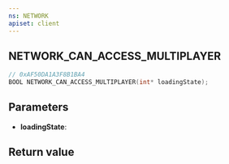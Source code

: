 ```yaml
---
ns: NETWORK
apiset: client
---
```

## NETWORK_CAN_ACCESS_MULTIPLAYER

```c
// 0xAF50DA1A3F8B1BA4
BOOL NETWORK_CAN_ACCESS_MULTIPLAYER(int* loadingState);
```


## Parameters
* **loadingState**:

## Return value

